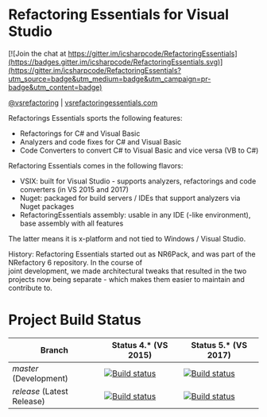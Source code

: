 # Refactoring Essentials for Visual Studio   

[![Join the chat at https://gitter.im/icsharpcode/RefactoringEssentials](https://badges.gitter.im/icsharpcode/RefactoringEssentials.svg)](https://gitter.im/icsharpcode/RefactoringEssentials?utm_source=badge&utm_medium=badge&utm_campaign=pr-badge&utm_content=badge)

[@vsrefactoring](https://twitter.com/vsrefactoring) | [vsrefactoringessentials.com](http://vsrefactoringessentials.com/)

Refactorings Essentials sports the following features:

* Refactorings for C# and Visual Basic
* Analyzers and code fixes for C# and Visual Basic
* Code Converters to convert C# to Visual Basic and vice versa (VB to C#)

Refactoring Essentials comes in the following flavors:

* VSIX: built for Visual Studio - supports analyzers, refactorings and code converters (in VS 2015 and 2017)
* Nuget: packaged for build servers / IDEs that support analyzers via Nuget packages
* RefactoringEssentials assembly: usable in any IDE (-like environment), base assembly with all features

The latter means it is x-platform and not tied to Windows / Visual Studio.

History: Refactoring Essentials started out as NR6Pack, and was part of the NRefactory 6 repository. In the course of  
joint development, we made architectural tweaks that resulted in the two projects now being separate - which
makes them easier to maintain and contribute to.

# Project Build Status

Branch | Status 4.* (VS 2015) | Status 5.* (VS 2017)
--- | --- | ---
*master* (Development) | [![Build status](https://ci.appveyor.com/api/projects/status/5463mskexnsa0176/branch/master?svg=true)](https://ci.appveyor.com/project/icsharpcode/refactoringessentials/branch/master) | [![Build status](https://ci.appveyor.com/api/projects/status/r01wr5xdclj24y20/branch/master?svg=true)](https://ci.appveyor.com/project/icsharpcode/refactoringessentials-wgnsw/branch/master) 
*release* (Latest Release) | [![Build status](https://ci.appveyor.com/api/projects/status/5463mskexnsa0176/branch/release?svg=true)](https://ci.appveyor.com/project/icsharpcode/refactoringessentials/branch/release) | [![Build status](https://ci.appveyor.com/api/projects/status/r01wr5xdclj24y20/branch/release?svg=true)](https://ci.appveyor.com/project/icsharpcode/refactoringessentials-wgnsw/branch/release)
